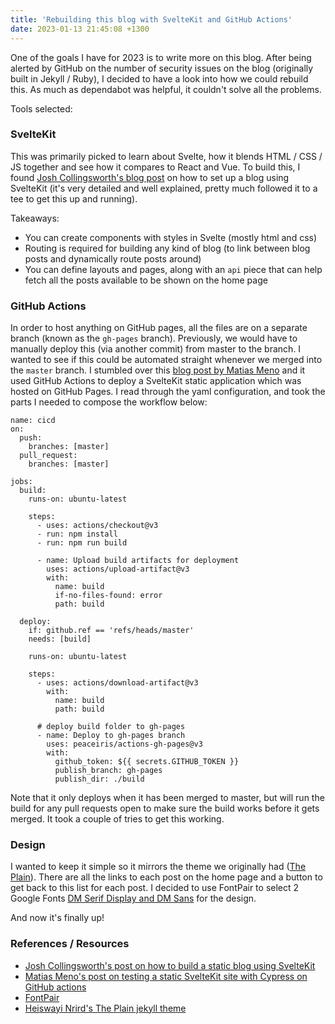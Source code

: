 ```yaml
---
title: 'Rebuilding this blog with SvelteKit and GitHub Actions'
date: 2023-01-13 21:45:08 +1300
---
```


One of the goals I have for 2023 is to write more on this blog.
After being alerted by GitHub on the number of security issues on the blog (originally built in Jekyll / Ruby), I decided to have a look into how we could rebuild this. As much as dependabot was helpful, it couldn't solve all the problems.

Tools selected:

### SvelteKit

This was primarily picked to learn about Svelte, how it blends HTML / CSS / JS together and see how it compares to React and Vue. To build this, I found [Josh Collingsworth's blog post](https://joshcollinsworth.com/blog/build-static-sveltekit-markdown-blog) on how to set up a blog using SvelteKit (it's very detailed and well explained, pretty much followed it to a tee to get this up and running).

Takeaways:

- You can create components with styles in Svelte (mostly html and css)
- Routing is required for building any kind of blog (to link between blog posts and dynamically route posts around)
- You can define layouts and pages, along with an `api` piece that can help fetch all the posts available to be shown on the home page

### GitHub Actions

In order to host anything on GitHub pages, all the files are on a separate branch (known as the `gh-pages` branch). Previously, we would have to manually deploy this (via another commit) from master to the branch.
I wanted to see if this could be automated straight whenever we merged into the `master` branch.
I stumbled over this [blog post by Matias Meno](https://blog.dropzone.dev/testing-a-static-sveltekit-site-with-cypress-on-github-actions-5ba86f6a0897) and it used GitHub Actions to deploy a SvelteKit static application which was hosted on GitHub Pages. I read through the yaml configuration, and took the parts I needed to compose the workflow below:

```
name: cicd
on:
  push:
    branches: [master]
  pull_request:
    branches: [master]

jobs:
  build:
    runs-on: ubuntu-latest

    steps:
      - uses: actions/checkout@v3
      - run: npm install
      - run: npm run build

      - name: Upload build artifacts for deployment
        uses: actions/upload-artifact@v3
        with:
          name: build
          if-no-files-found: error
          path: build

  deploy:
    if: github.ref == 'refs/heads/master'
    needs: [build]

    runs-on: ubuntu-latest

    steps:
      - uses: actions/download-artifact@v3
        with:
          name: build
          path: build

      # deploy build folder to gh-pages
      - name: Deploy to gh-pages branch
        uses: peaceiris/actions-gh-pages@v3
        with:
          github_token: ${{ secrets.GITHUB_TOKEN }}
          publish_branch: gh-pages
          publish_dir: ./build
```

Note that it only deploys when it has been merged to master, but will run the build for any pull requests open to make sure the build works before it gets merged. It took a couple of tries to get this working.

### Design

I wanted to keep it simple so it mirrors the theme we originally had ([The Plain](https://heiswayi.github.io/the-plain/)). There are all the links to each post on the home page and a button to get back to this list for each post. I decided to use FontPair to select 2 Google Fonts [DM Serif Display and DM Sans](https://www.fontpair.co/pairings/dm-serif-display-dm-sans) for the design.

And now it's finally up!

### References / Resources

- [Josh Collingsworth's post on how to build a static blog using SvelteKit](https://joshcollinsworth.com/blog/build-static-sveltekit-markdown-blog)
- [Matias Meno's post on testing a static SvelteKit site with Cypress on GitHub actions](https://blog.dropzone.dev/testing-a-static-sveltekit-site-with-cypress-on-github-actions-5ba86f6a0897)
- [FontPair](https://www.fontpair.co/)
- [Heiswayi Nrird's The Plain jekyll theme](https://heiswayi.github.io/the-plain/)
